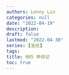 ```yaml
---
authors: Lenny Lin
categories: null
date: "2022-04-19"
description: 
draft: false
lastmod: "2022-04-30"
series: [圣经]
tags: 
title: 005 申命记
toc: true
---
```






